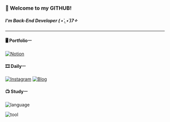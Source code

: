 ### 🎉 Welcome to my GITHUB!

##### I'm Back-End Developer ( •̀ .̫ •́ )7✧

---

#### 🖥 Portfolioㅡ

[![Notion](https://img.shields.io/badge/-notion-262937?logo=notion&logoColor=ffffff&link=https://ani-.notion.site/7d4322b581e44b32880c8d2dcd346b67)](https://ani-.notion.site/7d4322b581e44b32880c8d2dcd346b67)
 
#### 🎞 Dailyㅡ

[![Instagram](https://img.shields.io/badge/-instagram-262937?logo=Instagram&logoColor=white&link=https://www.instagram.com/ani._n0/)](https://www.instagram.com/ani._n0/)
[![Blog](https://img.shields.io/badge/-blog-262937?logo=bookalope&logoColor=white&link=https://blog.naver.com/ani2689/)](https://blog.naver.com/ani2689)

#### 📺 Studyㅡ

![language](https://skillicons.dev/icons?i=java,kotlin,spring,c,python,md,mysql&theme=dark)

![tool](https://skillicons.dev/icons?i=postman,git,github,figma,idea,eclipse,visualstudio,vscode&theme=dark)

